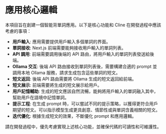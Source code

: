 # 應用核心邏輯

本項目旨在創建一個智能背單詞應用。以下是核心功能和 Cline 在開發過程中應該考慮的事項：

- **用戶輸入**: 應用需要提供用戶輸入多個單詞的界面。
- **單詞接收**: Next.js 前端需要能夠接收用戶輸入的單詞列表。
- **API 調用**: 前端需要調用後端的 API 路由，將用戶輸入的單詞列表發送給後端。
- **Ollama 交互**: 後端 API 路由接收到單詞列表後，需要構建合適的 prompt 並調用本地 Ollama 服務，請求生成包含這些單詞的短文。
- **短文返回**: 後端 API 路由需要將 Ollama 生成的短文返回給前端。
- **短文展示**: 前端需要將生成的短文展示給用戶。
- **用戶記憶輔助**: 生成的短文應該自然流暢，能夠將用戶輸入的單詞融入其中，幫助用戶在語境中記憶單詞。
- **提示工程**: 在生成 prompt 時，可以嘗試不同的提示策略，以獲得更符合用戶期望的短文。可以指示模型生成更具創意、情節性或與單詞含義相關的短文。
- **迭代優化**: 根據生成短文的效果，不斷優化 prompt 和應用邏輯。

請在開發過程中，優先考慮實現上述核心功能，並確保代碼的可讀性和可維護性。